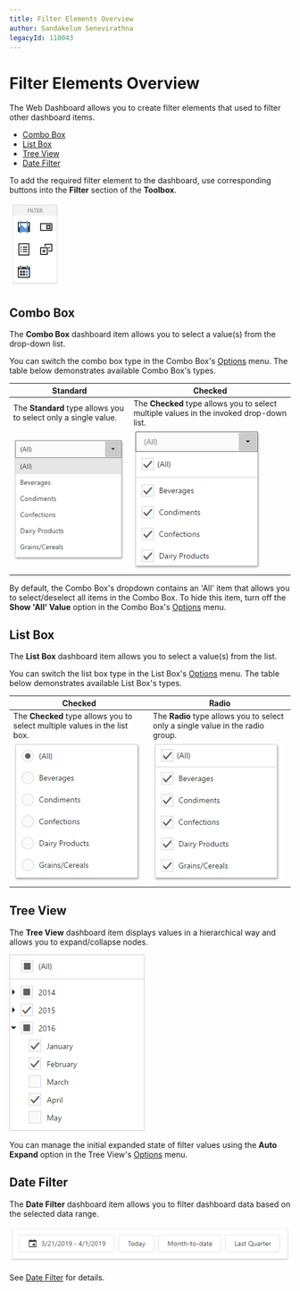 ```yaml
---
title: Filter Elements Overview
author: Sandakelum Senevirathna
legacyId: 118043
---
```

# Filter Elements Overview
The Web Dashboard allows you to create filter elements that used to filter other dashboard items.
* [Combo Box](#combo-box)
* [List Box](#list-box)
* [Tree View](#tree-view)
* [Date Filter](#date-filter)

To add the required filter element to the dashboard, use corresponding buttons into the **Filter** section of the **Toolbox**.

![wdd-toolbox-filter-elements](../../../../images/wdd-toolbox-filter-elements125330.png)

## Combo Box
The **Combo Box** dashboard item allows you to select a value(s) from the drop-down list.

You can switch the combo box type in the Combo Box's [Options](../../ui-elements/dashboard-item-menu.md) menu. The table below demonstrates available Combo Box's types.

| Standard | Checked |
|---|---|
| The **Standard** type allows you to select only a single value. | The **Checked** type allows you to select multiple values in the invoked drop-down list. |
| ![wdd-combo-box-standard-type](../../../../images/img125341.png) | ![wdd-combo-box-checked-type](../../../../images/img126666.png) |

By default, the Combo Box's dropdown contains an 'All' item that allows you to select/deselect all items in the Combo Box. To hide this item, turn off the **Show 'All' Value** option in the Combo Box's [Options](../../ui-elements/dashboard-item-menu.md) menu.

## List Box
The **List Box** dashboard item allows you to select a value(s) from the list.

You can switch the list box type in the List Box's [Options](../../ui-elements/dashboard-item-menu.md) menu. The table below demonstrates available List Box's types.

| Checked | Radio |
|---|---|
| The **Checked** type allows you to select multiple values in the list box. | The **Radio** type allows you to select only a single value in the radio group. |
| ![wdd-list-box-radio-type](../../../../images/img125342.png) | ![wdd-list-box-checked-type](../../../../images/img126667.png) |

## Tree View
The **Tree View** dashboard item displays values in a hierarchical way and allows you to expand/collapse nodes.

![wdd-treeview](../../../../images/img125343.png)

You can manage the initial expanded state of filter values using the **Auto Expand** option in the Tree View's [Options](../../ui-elements/dashboard-item-menu.md) menu.

## Date Filter

The **Date Filter** dashboard item allows you to filter dashboard data based on the selected data range.

![datefilter](../../../../images/datefilter-web-autoheight.png)

See [Date Filter](../date-filter.md) for details.